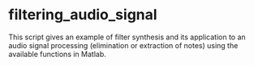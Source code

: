 # filtering_audio_signal
This script gives an example of filter synthesis and its application to an audio signal processing (elimination or extraction of notes) using the available functions in Matlab.
